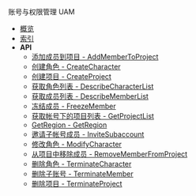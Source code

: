 <div class="sidebar_title ">账号与权限管理 UAM</div>

- [概览](api/uaccount-api/README.md)
- [索引](api/uaccount-api/index.md)
- **API**
    - [添加成员到项目 - AddMemberToProject](api/uaccount-api/add_member_to_project)
    - [创建角色 - CreateCharacter](api/uaccount-api/create_character)
    - [创建项目 - CreateProject](api/uaccount-api/create_project)
    - [获取角色列表 - DescribeCharacterList](api/uaccount-api/describe_character_list)
    - [获取成员列表 - DescribeMemberList](api/uaccount-api/describe_member_list)
    - [冻结成员 - FreezeMember](api/uaccount-api/freeze_member)
    - [获取帐号下的项目列表 - GetProjectList](api/uaccount-api/get_project_list)
    - [GetRegion - GetRegion](api/uaccount-api/get_region)
    - [邀请子帐号成员 - InviteSubaccount](api/uaccount-api/invite_subaccount)
    - [修改角色 - ModifyCharacter](api/uaccount-api/modify_character)
    - [从项目中移除成员 - RemoveMemberFromProject](api/uaccount-api/remove_member_from_project)
    - [删除角色 - TerminateCharacter](api/uaccount-api/terminate_character)
    - [删除子账号 - TerminateMember](api/uaccount-api/terminate_member)
    - [删除项目 - TerminateProject](api/uaccount-api/terminate_project)
